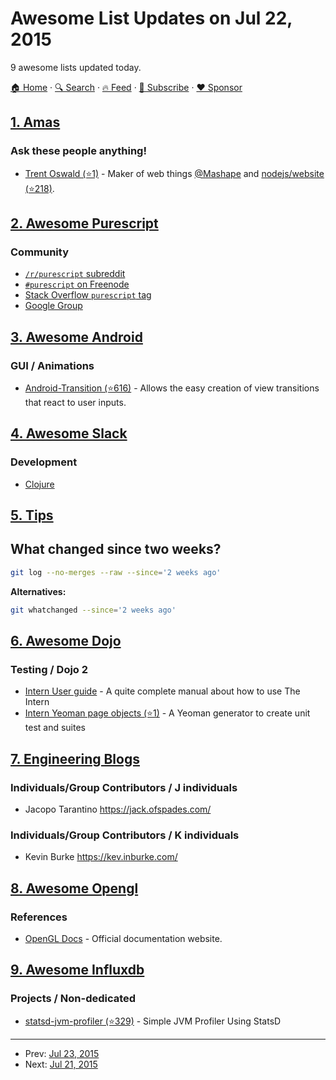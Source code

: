 # Awesome List Updates on Jul 22, 2015

9 awesome lists updated today.

[🏠 Home](/README.md) · [🔍 Search](https://www.trackawesomelist.com/search/) · [🔥 Feed](https://www.trackawesomelist.com/rss.xml) · [📮 Subscribe](https://trackawesomelist.us17.list-manage.com/subscribe?u=d2f0117aa829c83a63ec63c2f&id=36a103854c) · [❤️  Sponsor](https://github.com/sponsors/theowenyoung)



## [1. Amas](/content/sindresorhus/amas/README.md)

### Ask these people anything!

*   [Trent Oswald (⭐1)](https://github.com/therebelrobot/ama) - Maker of web things [@Mashape](http://mashape.com) and [nodejs/website (⭐218)](https://github.com/nodejs/iojs.org).

## [2. Awesome Purescript](/content/passy/awesome-purescript/README.md)

### Community

*   [`/r/purescript` subreddit](http://www.reddit.com/r/purescript)
*   [`#purescript` on Freenode](http://webchat.freenode.net/?channels=purescript)
*   [Stack Overflow `purescript` tag](http://stackoverflow.com/questions/tagged/purescript)
*   [Google Group](https://groups.google.com/forum/#!forum/purescript)

## [3. Awesome Android](/content/JStumpp/awesome-android/README.md)

### GUI / Animations

*   [Android-Transition (⭐616)](https://github.com/kaichunlin/android-transition) - Allows the easy creation of view transitions that react to user inputs.

## [4. Awesome Slack](/content/filipelinhares/awesome-slack/README.md)

### Development

*   [Clojure](http://clojurians.net/)

## [5. Tips](/content/git-tips/tips/README.md)

## What changed since two weeks?

```sh
git log --no-merges --raw --since='2 weeks ago'
```

**Alternatives:**

```sh
git whatchanged --since='2 weeks ago'
```

## [6. Awesome Dojo](/content/petk/awesome-dojo/README.md)

### Testing / Dojo 2

*   [Intern User guide](https://theintern.github.io/intern/#what-is-intern) - A quite complete manual about how to use The Intern
*   [Intern Yeoman page objects (⭐1)](https://github.com/glamb/generator-internjs-pageobjects/) - A Yeoman generator to create unit test and suites

## [7. Engineering Blogs](/content/kilimchoi/engineering-blogs/README.md)

### Individuals/Group Contributors / J individuals

*   Jacopo Tarantino <https://jack.ofspades.com/>

### Individuals/Group Contributors / K individuals

*   Kevin Burke <https://kev.inburke.com/>

## [8. Awesome Opengl](/content/eug/awesome-opengl/README.md)

### References

*   [OpenGL Docs](https://www.opengl.org/sdk/docs) - Official documentation website.

## [9. Awesome Influxdb](/content/mark-rushakoff/awesome-influxdb/README.md)

### Projects / Non-dedicated

*   [statsd-jvm-profiler (⭐329)](https://github.com/etsy/statsd-jvm-profiler) - Simple JVM Profiler Using StatsD

---

- Prev: [Jul 23, 2015](/content/2015/07/23/README.md)
- Next: [Jul 21, 2015](/content/2015/07/21/README.md)